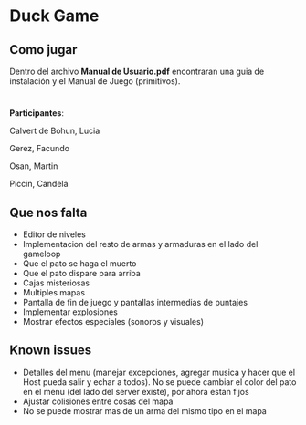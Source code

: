 # Duck Game

## Como jugar
Dentro del archivo **Manual de Usuario.pdf** encontraran una guia de instalación y el Manual de Juego (primitivos).

# 
**Participantes**:

Calvert de Bohun, Lucia

Gerez, Facundo

Osan, Martin

Piccin, Candela


## Que nos falta
- Editor de niveles
- Implementacion del resto de armas y armaduras en el lado del gameloop
- Que el pato se haga el muerto
- Que el pato dispare para arriba
- Cajas misteriosas
- Multiples mapas
- Pantalla de fin de juego y pantallas intermedias de puntajes
- Implementar explosiones
- Mostrar efectos especiales (sonoros y visuales)

## Known issues
- Detalles del menu (manejar excepciones, agregar musica y hacer que el Host pueda salir y echar a todos). No se puede cambiar el color del pato en el menu (del lado del server existe), por ahora estan fijos
- Ajustar colisiones entre cosas del mapa
- No se puede mostrar mas de un arma del mismo tipo en el mapa
